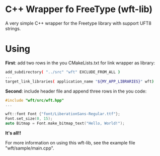 # C++ Wrapper fo FreeType (wft-lib)
A very simple C++ wrapper for the Freetype library with support UFT8 strings.

# Using
**First**: add two rows in the you CMakeLists.txt for link wrapper as library:

```bash
add_subdirectory( "../src" "wft" EXCLUDE_FROM_ALL )
...
target_link_libraries( application_name "${MY_APP_LIBRARIES}" wft)
```

**Second**: include header file and append three rows in the you code:

```cpp
#include "wft/src/wft.hpp"
...

wft::font Font {"font/LiberationSans-Regular.ttf"};
Font.set_size(0, 15);
auto Bitmap = Font.make_bitmap_text("Hello, World!");
```

**It's all!!**

For more information on using this wft-lib, see the example file "wft/sample/main.cpp".
